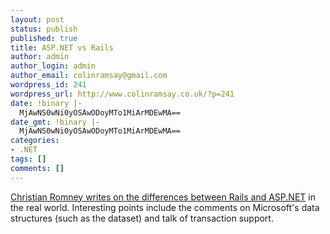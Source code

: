 ```yaml
---
layout: post
status: publish
published: true
title: ASP.NET vs Rails
author: admin
author_login: admin
author_email: colinramsay@gmail.com
wordpress_id: 241
wordpress_url: http://www.colinramsay.co.uk/?p=241
date: !binary |-
  MjAwNS0wNi0yOSAwODoyMTo1MiArMDEwMA==
date_gmt: !binary |-
  MjAwNS0wNi0yOSAwODoyMTo1MiArMDEwMA==
categories:
- .NET
tags: []
comments: []
---
```

<p><a href="http://groups-beta.google.com/group/comp.lang.ruby/msg/47655971c922b9e4">Christian Romney writes on the differences between Rails and ASP.NET</a> in the real world. Interesting points include the comments on Microsoft's data structures (such as the dataset) and talk of transaction support.</p>
